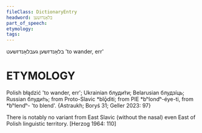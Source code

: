 ```yaml
---
fileClass: DictionaryEntry
headword: בלאָנדזשען
part_of_speech: 
etymology: 
tags: 
---
```

בלאָנדזשען
געבלאָנדזשעט
'to wander, err'

ETYMOLOGY
===========
Polish błądzić 'to wander, err'; Ukrainian блуди́ти; Belarusian блудзі́ць; Russian блуди́ть; from Proto-Slavic *blǭdìti; from PIE *bʰlondʰ-éye-ti, from *bʰlendʰ- 'to blend'.
{Astraukh; Boryś 31; Geller 2023: 97}

There is notably no variant from East Slavic (without the nasal) even East of Polish linguistic territory.
[Herzog 1964: 110]